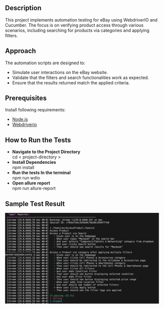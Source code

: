 ## Description
This project implements automation testing for eBay using WebdriverIO and Cucumber. The focus is on verifying product access through various scenarios, including searching for products via categories and applying filters.

## Approach
The automation scripts are designed to:
- Simulate user interactions on the eBay website.
- Validate that the filters and search functionalities work as expected.
- Ensure that the results returned match the applied criteria.

## Prerequisites
Install following requirements:
- [Node.js](https://nodejs.org/)
- [Webdriverio](https://webdriver.io/docs/gettingstarted/)

## How to Run the Tests

- **Navigate to the Project Directory**\
  cd < project-directory >
- **Install Dependencies**\
  npm install
- **Run the tests In the terminal**\
  npm run wdio
- **Open allure report**\
  npm run allure-report

## Sample Test Result
![Alt text](SampleTestResult.png)